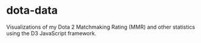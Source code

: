 # dota-data
Visualizations of my Dota 2 Matchmaking Rating (MMR) and other statistics using the D3 JavaScript framework.
